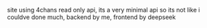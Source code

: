 site using 4chans read only api, its a very minimal api so its not like i couldve done much, backend by me, frontend by deepseek
